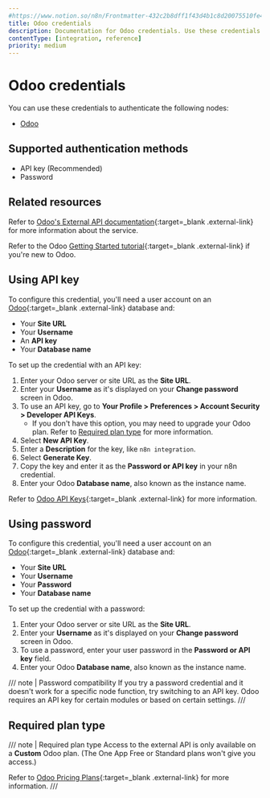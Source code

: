 ```yaml
---
#https://www.notion.so/n8n/Frontmatter-432c2b8dff1f43d4b1c8d20075510fe4
title: Odoo credentials
description: Documentation for Odoo credentials. Use these credentials to authenticate Odoo in n8n, a workflow automation platform.
contentType: [integration, reference]
priority: medium
---
```


# Odoo credentials

You can use these credentials to authenticate the following nodes:

- [Odoo](/integrations/builtin/app-nodes/n8n-nodes-base.odoo.md)

## Supported authentication methods

- API key (Recommended)
- Password

## Related resources

Refer to [Odoo's External API documentation](https://www.odoo.com/documentation/17.0/developer/reference/external_api.html){:target=_blank .external-link} for more information about the service.

Refer to the Odoo [Getting Started tutorial](https://www.odoo.com/slides/getting-started-15){:target=_blank .external-link} if you're new to Odoo.

## Using API key

To configure this credential, you'll need a user account on an [Odoo](https://www.odoo.com/){:target=_blank .external-link} database and:

- Your **Site URL**
- Your **Username**
- An **API key**
- Your **Database name**

To set up the credential with an API key:

1. Enter your Odoo server or site URL as the **Site URL**.
2. Enter your **Username** as it's displayed on your **Change password** screen in Odoo.
4. To use an API key, go to **Your Profile > Preferences > Account Security > Developer API Keys**.
    - If you don't have this option, you may need to upgrade your Odoo plan. Refer to [Required plan type](#required-plan-type) for more information.
5. Select **New API Key**.
6. Enter a **Description** for the key, like `n8n integration`.
7. Select **Generate Key**.
8. Copy the key and enter it as the **Password or API key** in your n8n credential.
9. Enter your Odoo **Database name**, also known as the instance name.

Refer to [Odoo API Keys](https://www.odoo.com/documentation/15.0/developer/reference/external_api.html?#api-keys){:target=_blank .external-link} for more information.

## Using password

To configure this credential, you'll need a user account on an [Odoo](https://www.odoo.com/){:target=_blank .external-link} database and:

- Your **Site URL**
- Your **Username**
- Your **Password**
- Your **Database name**

To set up the credential with a password:

1. Enter your Odoo server or site URL as the **Site URL**.
2. Enter your **Username** as it's displayed on your **Change password** screen in Odoo.
3. To use a password, enter your user password in the **Password or API key** field.
4. Enter your Odoo **Database name**, also known as the instance name.

/// note | Password compatibility
If you try a password credential and it doesn't work for a specific node function, try switching to an API key. Odoo requires an API key for certain modules or based on certain settings.
///

## Required plan type

/// note | Required plan type
Access to the external API is only available on a **Custom** Odoo plan. (The One App Free or Standard plans won't give you access.)

Refer to [Odoo Pricing Plans](https://www.odoo.com/pricing-plan){:target=_blank .external-link} for more information.
///
